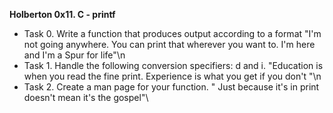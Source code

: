  **Holberton 0x11. C - printf**
* Task 0. Write a function that produces output according to a format
\"I'm not going anywhere. You can print that wherever you want to. I'm here and I'm a Spur for life"\n
* Task 1. Handle the following conversion specifiers: d and i.
\"Education is when you read the fine print. Experience is what you get if you don't "\n
* Task 2. Create a man page for your function.
\" Just because it's in print doesn't mean it's the gospel"\

